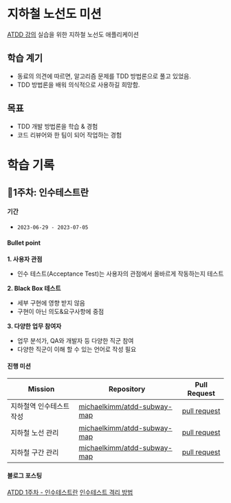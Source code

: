 # 지하철 노선도 미션
[ATDD 강의](https://edu.nextstep.camp/c/R89PYi5H) 실습을 위한 지하철 노선도 애플리케이션

## 학습 계기
- 동료의 의견에 따르면, 알고리즘 문제를 TDD 방법론으로 풀고 있었음.
- TDD 방법론을 배워 의식적으로 사용하길 희망함.

## 목표
- TDD 개발 방법론을 학습 & 경험
- 코드 리뷰어와 한 팀이 되어 작업하는 경험


# 학습 기록
## 💛1주차: 인수테스트란
#### **기간**
- ```2023-06-29 - 2023-07-05```

#### Bullet point
**1. 사용자 관점**
   - 인수 테스트(Acceptance Test)는 사용자의 관점에서 올바르게 작동하는지 테스트

**2. Black Box 테스트**
   - 세부 구현에 영향 받지 않음
   - 구현이 아닌 의도&요구사항에 중점 

**3. 다양한 업무 참여자**
   - 업무 분석가, QA와 개발자 등 다양한 직군 참여
   - 다양한 직군이 이해 할 수 있는 언어로 작성 필요

#### 진행 미션
|Mission|Repository|Pull Request|
|------|---|---|
|지하철역 인수테스트 작성|[michaelkimm/atdd-subway-map](https://github.com/michaelkimm/atdd-subway-map)|[pull request](https://github.com/next-step/atdd-subway-map/pull/853)|
|지하철 노선 관리|[michaelkimm/atdd-subway-map](https://github.com/michaelkimm/atdd-subway-map)|[pull request]()|
|지하철 구간 관리|[michaelkimm/atdd-subway-map](https://github.com/michaelkimm/atdd-subway-map)|[pull request]()|


#### 블로그 포스팅
[ATDD 1주차 - 인수테스트란](https://excellent-snowshoe-c4c.notion.site/nextstep-ATDD-1-1e57b40067a84f459e57002e7ebe68eb?pvs=4)
[인수테스트 격리 방법](https://excellent-snowshoe-c4c.notion.site/d8ff59f41eaa4f7c90b8c2c527d91ab6?pvs=4)